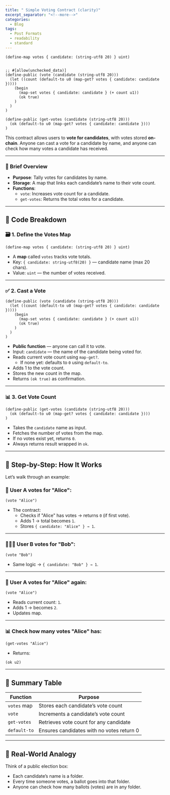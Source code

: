 ```yaml
---
title: " Simple Voting Contract (clarity)"
excerpt_separator: "<!--more-->"
categories:
  - Blog
tags:
  - Post Formats
  - readability
  - standard
---
```


```
(define-map votes { candidate: (string-utf8 20) } uint)


;; #[allow(unchecked_data)]
(define-public (vote (candidate (string-utf8 20)))
  (let ((count (default-to u0 (map-get? votes { candidate: candidate }))))
    (begin
      (map-set votes { candidate: candidate } (+ count u1))
      (ok true)
    )
  )
)

(define-public (get-votes (candidate (string-utf8 20)))
  (ok (default-to u0 (map-get? votes { candidate: candidate })))
)
```

This contract allows users to **vote for candidates**, with votes stored **on-chain**. Anyone can cast a vote for a candidate by name, and anyone can check how many votes a candidate has received.

---

### 🧠 Brief Overview

- **Purpose**: Tally votes for candidates by name.
- **Storage**: A map that links each candidate’s name to their vote count.
- **Functions**:
    - `vote`: Increases vote count for a candidate.
    - `get-votes`: Returns the total votes for a candidate.

---

## 📄 Code Breakdown

### 🗃️ 1. Define the Votes Map

```
(define-map votes { candidate: (string-utf8 20) } uint)

```

- A **map** called `votes` tracks vote totals.
- Key: `{ candidate: string-utf8(20) }` — candidate name (max 20 chars).
- Value: `uint` — the number of votes received.

---

### ✅ 2. Cast a Vote

```
(define-public (vote (candidate (string-utf8 20)))
  (let ((count (default-to u0 (map-get? votes { candidate: candidate }))))
    (begin
      (map-set votes { candidate: candidate } (+ count u1))
      (ok true)
    )
  )
)

```

- **Public function** — anyone can call it to vote.
- Input: `candidate` — the name of the candidate being voted for.
- Reads current vote count using `map-get?`.
    - If none yet: defaults to `0` using `default-to`.
- Adds 1 to the vote count.
- Stores the new count in the map.
- Returns `(ok true)` as confirmation.

---

### 📊 3. Get Vote Count

```
(define-public (get-votes (candidate (string-utf8 20)))
  (ok (default-to u0 (map-get? votes { candidate: candidate })))
)

```

- Takes the `candidate` name as input.
- Fetches the number of votes from the map.
- If no votes exist yet, returns `0`.
- Always returns result wrapped in `ok`.

---

## 🧭 Step-by-Step: How It Works

Let’s walk through an example:

### 🧑 User A votes for "Alice":

```
(vote "Alice")

```

- The contract:
    - Checks if "Alice" has votes → returns `0` (if first vote).
    - Adds 1 → total becomes `1`.
    - Stores `{ candidate: "Alice" } → 1`.

---

### 🧑‍🤝‍🧑 User B votes for "Bob":

```
(vote "Bob")

```

- Same logic → `{ candidate: "Bob" } → 1`.

---

### 🧑 User A votes for "Alice" again:

```
(vote "Alice")

```

- Reads current count: `1`.
- Adds 1 → becomes `2`.
- Updates map.

---

### 📊 Check how many votes "Alice" has:

```
(get-votes "Alice")

```

- Returns:

```
(ok u2)

```

---

## 📘 Summary Table

| Function | Purpose |
| --- | --- |
| `votes` map | Stores each candidate’s vote count |
| `vote` | Increments a candidate’s vote count |
| `get-votes` | Retrieves vote count for any candidate |
| `default-to` | Ensures candidates with no votes return 0 |

---

## 🧩 Real-World Analogy

Think of a public election box:

- Each candidate’s name is a folder.
- Every time someone votes, a ballot goes into that folder.
- Anyone can check how many ballots (votes) are in any folder.